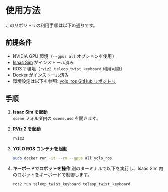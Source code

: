 # 使用方法

このリポジトリの利用手順は以下の通りです。

## 前提条件
- NVIDIA GPU 環境（`--gpus all` オプションを使用）
- [Isaac Sim](https://developer.nvidia.com/isaac-sim) がインストール済み
- ROS 2 環境（`rviz2`, `teleop_twist_keyboard` 利用可能）
- Docker がインストール済み
- 環境設定は以下を参照: [yolo_ros GitHub リポジトリ](https://github.com/mgonzs13/yolo_ros)

## 手順

1. **Isaac Sim を起動**  
   `scene` フォルダ内の `scene.usd` を開きます。

2. **RViz 2 を起動**  
   ```bash
   rviz2
   
3. **YOLO ROS コンテナを起動** 
   ```bash
   sudo docker run -it --rm --gpus all yolo_ros

4. **キーボードでロボットを操作** 
   別のターミナルで以下を実行し、Isaac Sim 内のロボットをキーボードで制御します。
   ```bash
   ros2 run teleop_twist_keyboard teleop_twist_keyboard

